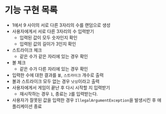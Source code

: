 기능 구현 목록
===

- 1에서 9 사이의 서로 다른 3자리의 수를 랜덤으로 생성
- 사용자에게서 서로 다른 3자리의 수 입력받기
  - 입력된 값이 모두 숫자인지 확인
  - 입력된 값의 길이가 3인지 확인
- 스트라이크 체크
  - 같은 수가 같은 자리에 있는 경우 확인
- 볼 체크
  - 같은 수가 다른 자리에 있는 경우 확인
- 입력한 수에 대한 결과를 `볼`, `스트라이크` 개수로 출력
- 볼과 스트라이크 모두 없는 경우 `낫싱`이라고 출력
- 사용자에게서 게임이 끝난 후 다시 시작할 지 입력받기
  - 재시작하는 경우 `1`, 종료는 `2`를 입력받는다.
- 사용자가 잘못된 값을 입력한 경우 `IllegalArgumentException`을 발생시킨 후 애플리케이션 종료